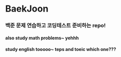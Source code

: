 # BaekJoon

### 백준 문제 연습하고 코딩테스트 준비하는 repo!

#### also study math problems~ yehhh
#### study english tooooo~ teps and toeic which one???
